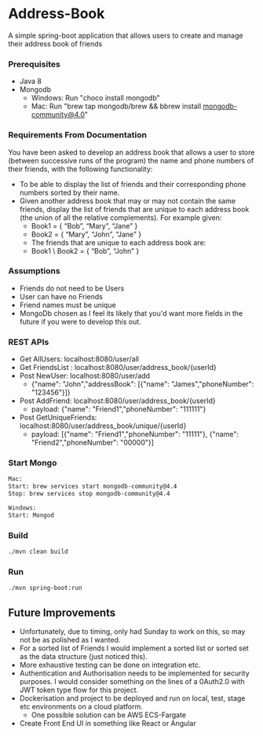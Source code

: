 # Address-Book
A simple spring-boot application that allows users to create and manage their address book of friends

### Prerequisites
- Java 8
- Mongodb
  - Windows: Run "choco install mongodb"
  - Mac: Run "brew tap mongodb/brew  && bbrew install mongodb-community@4.0"

### Requirements From Documentation
You have been asked to develop an address book that allows a user to store (between
successive runs of the program) the name and phone numbers of their friends, with the
following functionality:

- To be able to display the list of friends and their corresponding phone numbers sorted
by their name.
- Given another address book that may or may not contain the same friends, display the
list of friends that are unique to each address book (the union of all the relative
complements). For example given:
    - Book1 = { “Bob”, “Mary”, “Jane” }
    - Book2 = { “Mary”, “John”, “Jane” }
    - The friends that are unique to each address book are:
    - Book1 \ Book2 = { “Bob”, “John” }

### Assumptions
- Friends do not need to be Users
- User can have no Friends
- Friend names must be unique
- MongoDb chosen as I feel its likely that you'd want more fields in the future if you were to develop this out.

### REST APIs
- Get AllUsers:  localhost:8080/user/all
- Get FriendsList :  localhost:8080/user/address_book/{userId}
- Post NewUser: localhost:8080/user/add
  - {"name": "John","addressBook": [{"name": "James","phoneNumber": "123456"}]}
- Post AddFriend: localhost:8080/user/address_book/{userId}
  - payload: {"name": "Friend1","phoneNumber": "111111"}
- Post GetUniqueFriends: localhost:8080/user/address_book/unique/{userId}
  - payload: [{"name": "Friend1","phoneNumber": "11111"}, {"name": "Friend2","phoneNumber": "00000"}]

### Start Mongo

```sh
Mac: 
Start: brew services start mongodb-community@4.4
Stop: brew services stop mongodb-community@4.4

Windows:
Start: Mongod

```

### Build

```sh
./mvn clean build
```

### Run

```sh
./mvn spring-boot:run
```

## Future Improvements
- Unfortunately, due to timing, only had Sunday to work on this, so may not be as polished as I wanted.
- For a sorted list of Friends I would implement a sorted list or sorted set as the data structure (just noticed this).
- More exhaustive testing can be done on integration etc.
- Authentication and Authorisation needs to be implemented for security purposes. I would consider something on the lines 
  of a 0Auth2.0 with JWT token type flow for this project.
- Dockerisation and project to be deployed and run on local, test, stage etc environments on a cloud platform. 
  - One possible solution can be AWS ECS-Fargate
- Create Front End UI in something like React or Angular
